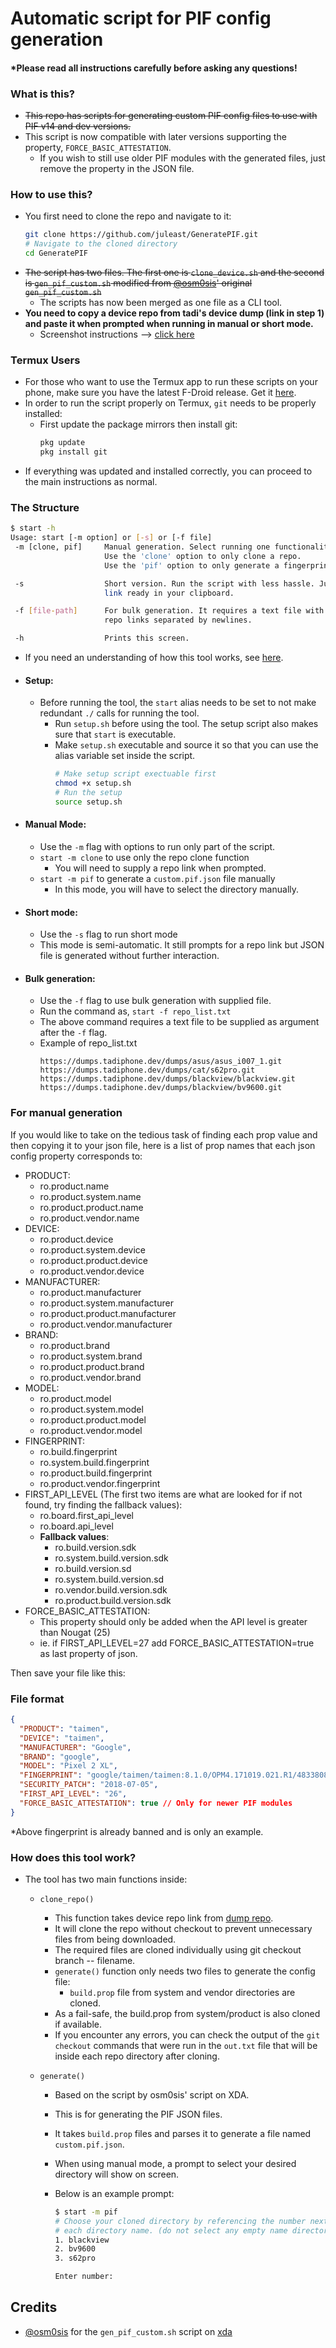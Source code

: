 # Automatic script for PIF config generation

#### \*Please read all instructions carefully before asking any questions!

### What is this?

- ~~This repo has scripts for generating custom PIF config files to use with PIF v14 and dev versions.~~
- This script is now compatible with later versions supporting the property, `FORCE_BASIC_ATTESTATION`.
  - If you wish to still use older PIF modules with the generated files, just remove the property in the JSON file.

### How to use this?

- You first need to clone the repo and navigate to it:
  ```bash
  git clone https://github.com/juleast/GeneratePIF.git
  # Navigate to the cloned directory
  cd GeneratePIF
  ```
- ~~The script has two files. The first one is `clone_device.sh` and the second is `gen_pif_custom.sh` modified from [@osm0sis](https://github.com/osm0sis)' original `gen_pif_custom.sh`~~
  - The scripts has now been merged as one file as a CLI tool.
- **You need to copy a device repo from tadi's device dump (link in step 1) and paste it when prompted when running in manual or short mode.**
  - Screenshot instructions --> [click here](https://imgur.com/a/dL88uHQ)

### Termux Users

- For those who want to use the Termux app to run these scripts on your phone, make sure you have the latest F-Droid release. Get it [here](https://f-droid.org/repo/com.termux_118.apk).
- In order to run the script properly on Termux, `git` needs to be properly installed:
  - First update the package mirrors then install git:
    ```bash
    pkg update
    pkg install git
    ```
- If everything was updated and installed correctly, you can proceed to the main instructions as normal.

### The Structure

```bash
$ start -h
Usage: start [-m option] or [-s] or [-f file]
 -m [clone, pif]     Manual generation. Select running one functionality at a time.
                     Use the 'clone' option to only clone a repo.
                     Use the 'pif' option to only generate a fingerprint json manually.

 -s                  Short version. Run the script with less hassle. Just have the repo
                     link ready in your clipboard.

 -f [file-path]      For bulk generation. It requires a text file with a list of device
                     repo links separated by newlines.

 -h                  Prints this screen.

```
- If you need an understanding of how this tool works, see [here](#how-does-this-tool-work).
- #### Setup:
  - Before running the tool, the `start` alias needs to be set to not make redundant `./` calls for running the tool.
    - Run `setup.sh` before using the tool. The setup script also makes sure that `start` is executable.
    - Make `setup.sh` executable and source it so that you can use the alias variable set inside the script.
      ```bash
      # Make setup script exectuable first
      chmod +x setup.sh
      # Run the setup
      source setup.sh
      ```
- #### Manual Mode:
  - Use the `-m` flag with options to run only part of the script.
  - `start -m clone` to use only the repo clone function
    - You will need to supply a repo link when prompted.
  - `start -m pif` to generate a `custom.pif.json` file manually
    - In this mode, you will have to select the directory manually.
- #### Short mode:
  - Use the `-s` flag to run short mode
  - This mode is semi-automatic. It still prompts for a repo link but JSON file is generated without further interaction.
- #### Bulk generation:
  - Use the `-f` flag to use bulk generation with supplied file.
  - Run the command as, `start -f repo_list.txt`
  - The above command requires a text file to be supplied as argument after the `-f` flag.
  - Example of repo_list.txt
    ```
    https://dumps.tadiphone.dev/dumps/asus/asus_i007_1.git
    https://dumps.tadiphone.dev/dumps/cat/s62pro.git
    https://dumps.tadiphone.dev/dumps/blackview/blackview.git
    https://dumps.tadiphone.dev/dumps/blackview/bv9600.git
    ```

### For manual generation

If you would like to take on the tedious task of finding each prop value and then copying it to your json file, here is a list of prop names that each json config property corresponds to:

- PRODUCT:
  - ro.product.name
  - ro.product.system.name
  - ro.product.product.name
  - ro.product.vendor.name
- DEVICE:
  - ro.product.device
  - ro.product.system.device
  - ro.product.product.device
  - ro.product.vendor.device
- MANUFACTURER:
  - ro.product.manufacturer
  - ro.product.system.manufacturer
  - ro.product.product.manufacturer
  - ro.product.vendor.manufacturer
- BRAND:
  - ro.product.brand
  - ro.product.system.brand
  - ro.product.product.brand
  - ro.product.vendor.brand
- MODEL:
  - ro.product.model
  - ro.product.system.model
  - ro.product.product.model
  - ro.product.vendor.model
- FINGERPRINT:
  - ro.build.fingerprint
  - ro.system.build.fingerprint
  - ro.product.build.fingerprint
  - ro.product.vendor.fingerprint
- FIRST_API_LEVEL (The first two items are what are looked for if not found, try finding the fallback values):
  - ro.board.first_api_level
  - ro.board.api_level
  - **Fallback values**:
    - ro.build.version.sdk
    - ro.system.build.version.sdk
    - ro.build.version.sd
    - ro.system.build.version.sd
    - ro.vendor.build.version.sdk
    - ro.product.build.version.sdk
- FORCE_BASIC_ATTESTATION:
  - This property should only be added when the API level is greater than Nougat (25)
  - ie. if FIRST_API_LEVEL=27 add FORCE_BASIC_ATTESTATION=true as last property of json.

Then save your file like this:

### File format

```json
{
  "PRODUCT": "taimen",
  "DEVICE": "taimen",
  "MANUFACTURER": "Google",
  "BRAND": "google",
  "MODEL": "Pixel 2 XL",
  "FINGERPRINT": "google/taimen/taimen:8.1.0/OPM4.171019.021.R1/4833808:user/release-keys",
  "SECURITY_PATCH": "2018-07-05",
  "FIRST_API_LEVEL": "26",
  "FORCE_BASIC_ATTESTATION": true // Only for newer PIF modules
}
```

\*Above fingerprint is already banned and is only an example.

### How does this tool work?

- The tool has two main functions inside:

  - `clone_repo()`
    - This function takes device repo link from [dump repo](https://dumps.tadiphone.dev/dumps).
    - It will clone the repo without checkout to prevent unnecessary files from being downloaded.
    - The required files are cloned individually using git checkout branch -- filename.
    - `generate()` function only needs two files to generate the config file:
      - `build.prop` file from system and vendor directories are cloned.
    - As a fail-safe, the build.prop from system/product is also cloned if available.
    - If you encounter any errors, you can check the output of the `git checkout` commands that were run in the `out.txt` file that will be inside each repo directory after cloning.
  - `generate()`

    - Based on the script by osm0sis' script on XDA.
    - This is for generating the PIF JSON files.
    - It takes `build.prop` files and parses it to generate a file named `custom.pif.json`.
    - When using manual mode, a prompt to select your desired directory will show on screen.
    - Below is an example prompt:

      ```bash
      $ start -m pif
      # Choose your cloned directory by referencing the number next to
      # each directory name. (do not select any empty name directories)
      1. blackview
      2. bv9600
      3. s62pro

      Enter number:
      ```

## Credits

- [@osm0sis](https://github.com/osm0sis) for the `gen_pif_custom.sh` script on [xda](https://xdaforums.com/t/tools-zips-scripts-osm0sis-odds-and-ends-multiple-devices-platforms.2239421/post-89173470)
